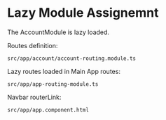 Lazy Module Assignemnt
======================

The AccountModule is lazy loaded.

Routes definition:
```
src/app/account/account-routing.module.ts
```

Lazy routes loaded in Main App routes:
```
src/app/app-routing-module.ts
```

Navbar routerLink:
```
src/app/app.component.html
```
